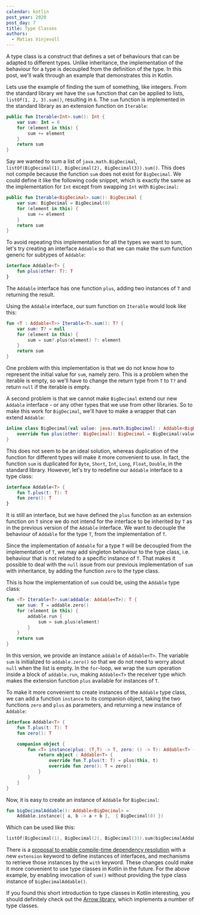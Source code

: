 ```yaml
---
calendar: kotlin
post_year: 2020
post_day: 7
title: Type Classes
authors:
  - Matias Vinjevoll
---
```

A type class is a construct that defines a set of behaviours that can be adapted to different types. Unlike
inheritance, the implementation of the behaviour for a type is decoupled from the definition of the type.
In this post, we'll walk through an example that demonstrates this in Kotlin. 

Lets use the example of finding the sum of something, like integers. From the standard library we have the `sum`
function that can be applied to lists, `listOf(1, 2, 3).sum()`, resulting in `6`. The `sum` function is implemented 
in the standard library as an extension function on `Iterable`:

```kotlin code
public fun Iterable<Int>.sum(): Int {
    var sum: Int = 0
    for (element in this) {
        sum += element
    }
    return sum
}
```

Say we wanted to sum a list of `java.math.BigDecimal`, `listOf(BigDecimal(1), BigDecimal(2), BigDecimal(3)).sum()`.
This does not compile because the function `sum` does not exist for `BigDecimal`.
We could define it like the following code snippet, which is exactly the same as the implementation for `Int` except from swapping `Int` with `BigDecimal`:

```kotlin code
public fun Iterable<BigDecimal>.sum(): BigDecimal {
    var sum: BigDecimal = BigDecimal(0)
    for (element in this) {
        sum += element
    }
    return sum
}
```

To avoid repeating this implementation for all the types we want to sum, let's try creating an interface `Addable`
so that we can make the sum function generic for subtypes of `Addable`:

```kotlin code
interface Addable<T> {
    fun plus(other: T): T
}
```

The `Addable` interface has one function `plus`, adding two instances of `T` and returning the result. 

Using the `Addable` interface, our sum function on `Iterable` would look like this:

```kotlin code
fun <T : Addable<T>> Iterable<T>.sum(): T? {
    var sum: T? = null
    for (element in this) {
        sum = sum?.plus(element) ?: element 
    }
    return sum
}
```

One problem with this implementation is that we do not know how to represent the initial value for `sum`, namely zero.
This is a problem when the iterable is empty, so we'll have to change the return type from `T` to `T?` and return
`null` if the iterable is empty.

A second problem is that we cannot make `BigDecimal` extend our new `Addable` interface - or any other types that
we use from other libraries. So to make this work for `BigDecimal`, we'll have to make a wrapper that can extend `Addable`:

```kotlin code
inline class BigDecimal(val value: java.math.BigDecimal) : Addable<BigDecimal> {
    override fun plus(other: BigDecimal): BigDecimal = BigDecimal(value + other.value)
}
```

This does not seem to be an ideal solution, whereas duplication of the function for different types will make it more
convenient to use. In fact, the function `sum` is duplicated for `Byte`, `Short`, `Int`, `Long`, `Float`, `Double`,
in the standard library.
However, let's try to redefine our `Addable` interface to a type class:

```kotlin code
interface Addable<T> {
    fun T.plus(t: T): T
    fun zero(): T
}
```

It is still an interface, but we have defined the `plus` function as an extension function on `T` since we do not intend
for the interface to be inherited by `T` as in the previous version of the `Addable` interface. We want to decouple
the behaviour of `Addable` for the type `T`, from the implementation of `T`.

Since the implementation of `Addable` for a type `T` will be decoupled from the implementation of `T`, we may add
singleton behaviour to the type class, i.e. behaviour that is not related to a specific instance of `T`.
That makes it possible to deal with the `null` issue from our previous implementation of `sum` with inheritance, 
by adding the function `zero` to the type class.

This is how the implementation of `sum` could be, using the `Addable` type class: 

```kotlin code
fun <T> Iterable<T>.sum(addable: Addable<T>): T {
    var sum: T = addable.zero()
    for (element in this) {
        addable.run {
            sum = sum.plus(element)
        }
    }
    return sum
}
```

In this version, we provide an instance `addable` of `Addable<T>`. The variable `sum` is initialized to
`addable.zero()` so that we do not need to worry about `null` when the list is empty. In the `for`-loop, we 
wrap the sum operation inside a block of `addable.run`, making `Addable<T>` the receiver type which makes the
extension function `plus` available for instances of `T`.

To make it more convenient to create instances of the `Addable` type class, we can add a function `instance` to its
companion object, taking the two functions `zero` and `plus` as parameters, and returning a new instance of `Addable`:

```kotlin code
interface Addable<T> {
    fun T.plus(t: T): T
    fun zero(): T

    companion object {
        fun <T> instance(plus: (T,T) -> T, zero: () -> T): Addable<T> {
            return object : Addable<T> {
                override fun T.plus(t: T) = plus(this, t)
                override fun zero(): T = zero()
            }
        }
    }
}
```

Now, it is easy to create an instance of `Addable` for `BigDecimal`: 

```kotlin code
fun bigDecimalAddable(): Addable<BigDecimal> =
    Addable.instance({ a, b -> a + b },  { BigDecimal(0) })
```

Which can be used like this:

```kotlin code
listOf(BigDecimal(1), BigDecimal(2), BigDecimal(3)).sum(bigDecimalAddable())
```

There is a [proposal to enable compile-time dependency resolution](https://github.com/Kotlin/KEEP/pull/87) with a 
new `extension` keyword to define instances of interfaces, and mechanisms to retrieve those instances by the `with` 
keyword. These changes could make it more convenient to use type classes in Kotlin in the future. For the above example, 
by enabling invocation of `sum()` without providing the type class instance of `bigDecimalAddable()`.

If you found this short introduction to type classes in Kotlin interesting, you should definitely check out the [Arrow library](https://arrow-kt.io/docs/typeclasses/intro/), which implements a number of type classes.